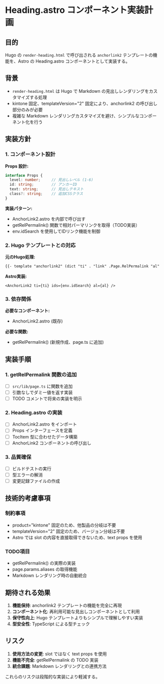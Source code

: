 # Heading.astro コンポーネント実装計画

## 目的

Hugo の `render-heading.html` で呼び出される `anchorlink2` テンプレートの機能を、Astro の Heading.astro コンポーネントとして実装する。

## 背景

- `render-heading.html` は Hugo で Markdown の見出しレンダリングをカスタマイズする処理
- kintone 固定、templateVersion="2" 固定により、anchorlink2 の呼び出し部分のみが必要
- 複雑な Markdown レンダリングカスタマイズを避け、シンプルなコンポーネント化を行う

## 実装方針

### 1. コンポーネント設計

**Props 設計:**
```typescript
interface Props {
  level: number;     // 見出しレベル (1-6)
  id: string;        // アンカーID
  text: string;      // 見出しテキスト
  class?: string;    // 追加CSSクラス
}
```

**実装パターン:**
- AnchorLink2.astro を内部で呼び出す
- getRelPermalink() 関数で相対パーマリンクを取得（TODO実装）
- env.idSearch を使用してIDリンク機能を制御

### 2. Hugo テンプレートとの対応

**元のHugo処理:**
```html
{{- template "anchorlink2" (dict "ti" . "link" .Page.RelPermalink "al" (index .Page.Params.aliases 0) "ids" .Page.Site.Params.id_search ) }}
```

**Astro実装:**
```astro
<AnchorLink2 ti={ti} ids={env.idSearch} al={al} />
```

### 3. 依存関係

**必要なコンポーネント:**
- AnchorLink2.astro (既存)

**必要な関数:**
- getRelPermalink() (新規作成、page.ts に追加)

## 実装手順

### 1. getRelPermalink 関数の追加
- [ ] `src/lib/page.ts` に関数を追加
- [ ] 引数なしでダミー値を返す実装
- [ ] TODO コメントで将来の実装を明示

### 2. Heading.astro の実装
- [ ] AnchorLink2.astro をインポート
- [ ] Props インターフェースを定義
- [ ] TocItem 型に合わせたデータ構築
- [ ] AnchorLink2 コンポーネントの呼び出し

### 3. 品質確保
- [ ] ビルドテストの実行
- [ ] 型エラーの解消
- [ ] 変更記録ファイルの作成

## 技術的考慮事項

### 制約事項
- product="kintone" 固定のため、他製品の分岐は不要
- templateVersion="2" 固定のため、バージョン分岐は不要
- Astro では slot の内容を直接取得できないため、text props を使用

### TODO項目
- getRelPermalink() の実際の実装
- page.params.aliases の取得機能
- Markdown レンダリング時の自動統合

## 期待される効果

1. **機能保持**: anchorlink2 テンプレートの機能を完全に再現
2. **コンポーネント化**: 再利用可能な見出しコンポーネントとして利用
3. **保守性向上**: Hugo テンプレートよりもシンプルで理解しやすい実装
4. **型安全性**: TypeScript による型チェック

## リスク

1. **使用方法の変更**: slot ではなく text props を使用
2. **機能不完全**: getRelPermalink の TODO 実装
3. **統合課題**: Markdown レンダリングとの連携方法

これらのリスクは段階的な実装により軽減する。